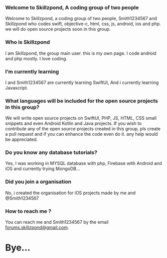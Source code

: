 ### Welcome to Skillzpond, A coding group of two people

<!--
**Skillzpond/Skillzpond** is a ✨ _special_ ✨ repository because its `README.md` (this file) appears on your GitHub profile.

Here are some ideas to get you started:

- 🔭 I’m currently working on ...
- 🌱 I’m currently learning ...
- 👯 I’m looking to collaborate on ...
- 🤔 I’m looking for help with ...
- 💬 Ask me about ...
- 📫 How to reach me: ...
- 😄 Pronouns: ...
- ⚡ Fun fact: ...
-->

Welcome to Skillzpond, a coding group of two people, Smith1234567 and Skillzpond who codes swift, objective-c, html, css, js, android, ios and php. we will do open source projects soon in this group.

### Who is Skillzpond

I am Skillzpond, the group main user. this is my own page. I code android and php mostly. I love coding.

### I’m currently learning

I and Smith1234567 are currently learning SwiftUI, And i currently learning Javascript.

### What languages will be included for the open source projects in this group?

We will write open source projects on SwiftUI, PHP, JS, HTML, CSS small snippets and even Android Kotlin and Java projects. If you wish to contribute any of the open source projects created in this group, pls create a pull request and if you can enhance the code even do it. any help would be appreciated.

### Do you know any database tutorials?

Yes, I was working in MYSQL database with php, Firebase with Android and iOS and currently trying MongoDB... 

### Did you join a organisation

No, i created the organisation for iOS projects made by me and @Smith1234567

### How to reach me ?

You can reach me and Smith1234567 by the email forums.skillzpond@gmail.com. 

# Bye...
